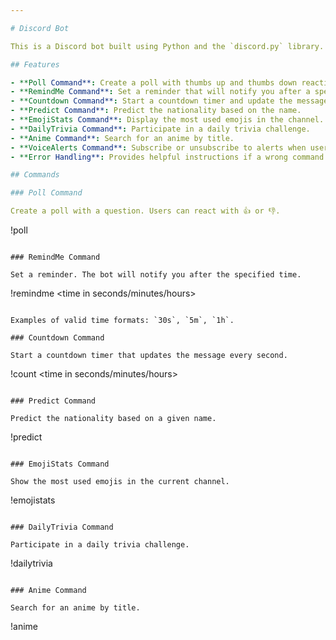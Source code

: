 ```yaml
---

# Discord Bot

This is a Discord bot built using Python and the `discord.py` library. The bot includes several useful commands, such as creating polls, setting reminders, starting countdowns, predicting nationalities, showing emoji statistics, running daily trivia, searching for anime, and providing voice channel join alerts. 

## Features

- **Poll Command**: Create a poll with thumbs up and thumbs down reactions.
- **RemindMe Command**: Set a reminder that will notify you after a specified time.
- **Countdown Command**: Start a countdown timer and update the message every second.
- **Predict Command**: Predict the nationality based on the name.
- **EmojiStats Command**: Display the most used emojis in the channel.
- **DailyTrivia Command**: Participate in a daily trivia challenge.
- **Anime Command**: Search for an anime by title.
- **VoiceAlerts Command**: Subscribe or unsubscribe to alerts when users join a voice channel.
- **Error Handling**: Provides helpful instructions if a wrong command is entered.

## Commands

### Poll Command

Create a poll with a question. Users can react with 👍 or 👎.

```
!poll <question>
```

### RemindMe Command

Set a reminder. The bot will notify you after the specified time.

```
!remindme <time in seconds/minutes/hours> <reminder>
```

Examples of valid time formats: `30s`, `5m`, `1h`.

### Countdown Command

Start a countdown timer that updates the message every second.

```
!count <time in seconds/minutes/hours>
```

### Predict Command

Predict the nationality based on a given name.

```
!predict <name>
```

### EmojiStats Command

Show the most used emojis in the current channel.

```
!emojistats
```

### DailyTrivia Command

Participate in a daily trivia challenge.

```
!dailytrivia
```

### Anime Command

Search for an anime by title.

```
!anime <title>
```

### VoiceAlerts Command

Subscribe or unsubscribe to alerts when users join a voice channel.

```
!voicealerts <subscribe/unsubscribe>
```

## Getting Started

### Prerequisites

- Python 3.6 or higher
- `discord.py` library
- `python-dotenv` library
- `aiohttp` library

### Installation

1. Clone the repository:

```sh
git clone https://github.com/mehedisardar/discord-bot.git
cd your-repository
```

2. Create a virtual environment and activate it:

```sh
python -m venv env
source env/bin/activate  # On Windows use `env\Scripts\activate`
```

3. Install the required packages:

```sh
pip install -r requirements.txt
```

4. Create a `.env` file in the root directory and add your Discord bot token:

```
DISCORD_TOKEN=your_discord_bot_token
```

### Running the Bot

Run the bot using the following command:

```sh
python bot.py
```

## Contributing

Contributions are welcome! Please open an issue or submit a pull request.

## License

This project is licensed under the MIT License - see the [LICENSE](https://github.com/mehedisardar/discord-bots/blob/main/LICENSE) file for details.

## Acknowledgments

- [discord.py](https://discordpy.readthedocs.io/en/stable/) - Python wrapper for the Discord API
- [dotenv](https://pypi.org/project/python-dotenv/) - Read environment variables from a .env file
- [aiohttp](https://docs.aiohttp.org/en/stable/) - Asynchronous HTTP client/server framework for Python

---
```

